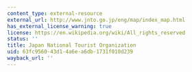 ```yaml
---
content_type: external-resource
external_url: http://www.jnto.go.jp/eng/map/index_map.html
has_external_license_warning: true
license: https://en.wikipedia.org/wiki/All_rights_reserved
status: ''
title: Japan National Tourist Organization
uid: 63fc9560-43d1-4a6e-a6db-1731f010d239
wayback_url: ''
---
```

